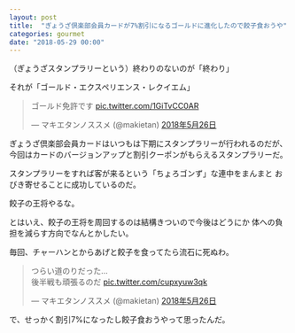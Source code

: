 ```yaml
---
layout: post
title:  "ぎょうざ倶楽部会員カードが7%割引になるゴールドに進化したので餃子食おうや"
categories: gourmet
date: "2018-05-29 00:00"
---
```


（ぎょうざスタンプラリーという）終わりのないのが「終わり」

それが「ゴールド・エクスペリエンス・レクイエム」

<blockquote class="twitter-tweet" data-lang="ja"><p lang="ja" dir="ltr">ゴールド免許です <a href="https://t.co/1GiTvCC0AR">pic.twitter.com/1GiTvCC0AR</a></p>&mdash; マキエタンノススメ (@makietan) <a href="https://twitter.com/makietan/status/1000272511123144704?ref_src=twsrc%5Etfw">2018年5月26日</a></blockquote>
<script async src="https://platform.twitter.com/widgets.js" charset="utf-8"></script>

ぎょうざ倶楽部会員カードはいつもは下期にスタンプラリーが行われるのだが、
今回はカードのバージョンアップと割引クーポンがもらえるスタンプラリーだ。

スタンプラリーをすれば客が来るという「ちょろゴンず」な連中をまんまと
おびき寄せることに成功しているのだ。

餃子の王将やるな。

とはいえ、餃子の王将を周回するのは結構きついので今後はどうにか
体への負担を減らす方向でなんとかしたい。

毎回、チャーハンとからあげと餃子を食ってたら流石に死ぬわ。

<blockquote class="twitter-tweet" data-lang="ja"><p lang="ja" dir="ltr">つらい道のりだった…<br>後半戦も頑張るのだ <a href="https://t.co/cupxyuw3qk">pic.twitter.com/cupxyuw3qk</a></p>&mdash; マキエタンノススメ (@makietan) <a href="https://twitter.com/makietan/status/1000272032796364801?ref_src=twsrc%5Etfw">2018年5月26日</a></blockquote>
<script async src="https://platform.twitter.com/widgets.js" charset="utf-8"></script>

で、せっかく割引7%になったし餃子食おうやって思ったんだ。
